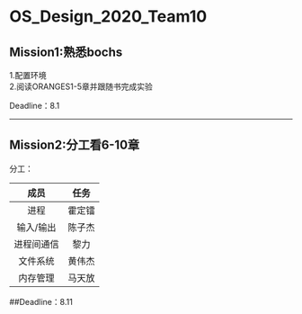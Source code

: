 # OS_Design_2020_Team10

## Mission1:熟悉bochs
1.配置环境  
2.阅读ORANGES1-5章并跟随书完成实验  

Deadline：8.1

---------

  
  
      
        







## Mission2:分工看6-10章

分工：  

|  成员   | 任务 |
|  :----:  | :----:  |
| 进程  | 霍定镭 |
| 输入/输出  | 陈子杰 |
| 进程间通信  | 黎力 |
| 文件系统  | 黄伟杰 |
| 内存管理  | 马天放 |

##Deadline：8.11
